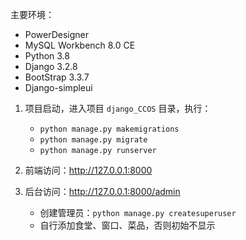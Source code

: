 主要环境：

- PowerDesigner
- MySQL Workbench 8.0 CE
- Python 3.8
- Django 3.2.8
- BootStrap 3.3.7
- Django-simpleui

1. 项目启动，进入项目 `django_CCOS` 目录，执行：
   - `python manage.py makemigrations`
   - `python manage.py migrate`
   - `python manage.py runserver`
   
2. 前端访问：http://127.0.0.1:8000

3. 后台访问：http://127.0.0.1:8000/admin
   - 创建管理员：`python manage.py createsuperuser`
   - 自行添加食堂、窗口、菜品，否则初始不显示

